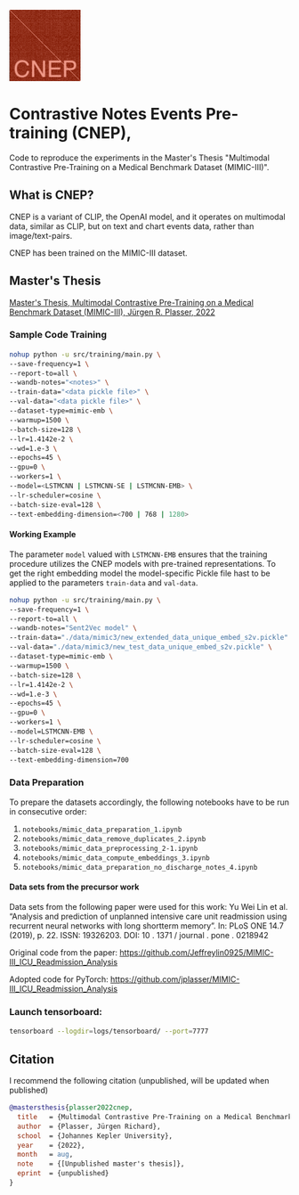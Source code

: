 ![CNEP Logo](cneplogo.png)

# Contrastive Notes Events Pre-training (CNEP),

Code to reproduce the experiments in the Master's Thesis "Multimodal Contrastive Pre-Training on a Medical Benchmark Dataset (MIMIC-III)".

## What is CNEP?
CNEP is a variant of CLIP, the OpenAI model, and it operates on multimodal data,
similar as CLIP, but on text and
chart events data, rather than image/text-pairs.

CNEP has been trained on the MIMIC-III dataset.

## Master's Thesis
[Master's Thesis, Multimodal Contrastive Pre-Training on a Medical Benchmark Dataset (MIMIC-III), Jürgen R. Plasser, 2022](Master'sThesis_JürgenRichardPlasser_k8956888.pdf)

### Sample Code Training

```bash
nohup python -u src/training/main.py \
--save-frequency=1 \
--report-to=all \
--wandb-notes="<notes>" \
--train-data="<data pickle file>" \
--val-data="<data pickle file>" \
--dataset-type=mimic-emb \
--warmup=1500 \
--batch-size=128 \
--lr=1.4142e-2 \
--wd=1.e-3 \
--epochs=45 \
--gpu=0 \
--workers=1 \
--model=<LSTMCNN | LSTMCNN-SE | LSTMCNN-EMB> \
--lr-scheduler=cosine \
--batch-size-eval=128 \
--text-embedding-dimension=<700 | 768 | 1280>
```

#### Working Example
The parameter ```model``` valued with ```LSTMCNN-EMB``` ensures that the training
procedure utilizes the CNEP models with pre-trained representations.
To get the right embedding model the model-specific Pickle file hast to be applied
to the parameters ```train-data``` and ```val-data```.

```bash
nohup python -u src/training/main.py \
--save-frequency=1 \
--report-to=all \
--wandb-notes="Sent2Vec model" \
--train-data="./data/mimic3/new_extended_data_unique_embed_s2v.pickle" \
--val-data="./data/mimic3/new_test_data_unique_embed_s2v.pickle" \
--dataset-type=mimic-emb \
--warmup=1500 \
--batch-size=128 \
--lr=1.4142e-2 \
--wd=1.e-3 \
--epochs=45 \
--gpu=0 \
--workers=1 \
--model=LSTMCNN-EMB \
--lr-scheduler=cosine \
--batch-size-eval=128 \
--text-embedding-dimension=700
```

### Data Preparation
To prepare the datasets accordingly,
the following notebooks have to be run in consecutive order:

1. ```notebooks/mimic_data_preparation_1.ipynb```
2. ```notebooks/mimic_data_remove_duplicates_2.ipynb```
3. ```notebooks/mimic_data_preprocessing_2-1.ipynb```
4. ```notebooks/mimic_data_compute_embeddings_3.ipynb```
5. ```notebooks/mimic_data_preparation_no_discharge_notes_4.ipynb```

#### Data sets from the precursor work
Data sets from the following paper were used for this work:
Yu Wei Lin et al. “Analysis and prediction of unplanned intensive care unit readmission using recurrent neural networks with long shortterm memory”. In: PLoS ONE 14.7 (2019), p. 22. ISSN: 19326203. DOI: 10 . 1371 / journal . pone . 0218942

Original code from the paper: https://github.com/Jeffreylin0925/MIMIC-III_ICU_Readmission_Analysis

Adopted code for PyTorch: https://github.com/jplasser/MIMIC-III_ICU_Readmission_Analysis

### Launch tensorboard:
```bash
tensorboard --logdir=logs/tensorboard/ --port=7777
```

## Citation

I recommend the following citation (unpublished, will be updated when published)

```bib
@mastersthesis{plasser2022cnep,
  title   = {Multimodal Contrastive Pre-Training on a Medical Benchmark Dataset (MIMIC-III)},
  author  = {Plasser, Jürgen Richard},
  school  = {Johannes Kepler University},
  year    = {2022},
  month   = aug,
  note    = {[Unpublished master's thesis]},
  eprint  = {unpublished}
}
```
